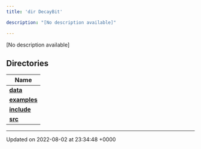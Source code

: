```yaml
---
title: 'dir DecayBit'

description: "[No description available]"

---
```







[No description available]

## Directories

| Name           |
| -------------- |
| **[data](/documentation/code/colliderbit_development/files/dir_8fe997977ddeb46c2d5a9c45a7a327f9/#dir-data)**  |
| **[examples](/documentation/code/colliderbit_development/files/dir_f7f1c49d68d0e9e50a92e471faebf0d2/#dir-examples)**  |
| **[include](/documentation/code/colliderbit_development/files/dir_3afb9e2f400de8c7e9b605282e1c5dea/#dir-include)**  |
| **[src](/documentation/code/colliderbit_development/files/dir_6418f39ebee91d99489cd9378d83f0ed/#dir-src)**  |






-------------------------------

Updated on 2022-08-02 at 23:34:48 +0000
